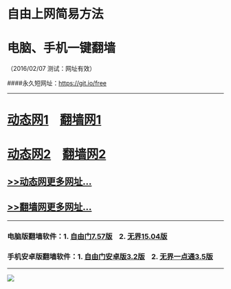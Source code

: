 # 自由上网简易方法
# 电脑、手机一键翻墙
（2016/02/07 测试：网址有效）

####永久短网址：https://git.io/free

***

# <a href="http://dt01.awiki.org/207" target="_blank">动态网1</a>&nbsp;&nbsp;&nbsp;&nbsp;<a href="http://fq02.k4ds.org" target="_blank">翻墙网1</a>

# <a href="http://dt-02.0bit.org/207" target="_blank">动态网2</a>&nbsp;&nbsp;&nbsp;&nbsp;<a href="http://fq01.pwnz.org" target="_blank">翻墙网2</a>

## <a href="http://fq09.0bit.org/urldt0.php/207" target="_blank">>>动态网更多网址...</a>

## <a href="http://fq10.rm6.org/urlfq0.php/207" target="_blank">>>翻墙网更多网址...</a>

***

### 电脑版翻墙软件：1. <a href="http://fq05.dler.org/fgget.php?fid=fg757p.zip" target="_blank">自由门7.57版</a>&nbsp;&nbsp;&nbsp;&nbsp;2. <a href="http://fq05.dler.org/fgget.php?fid=u1504.zip" target="_blank">无界15.04版</a>

### 手机安卓版翻墙软件：1. <a href="http://fq05.dler.org/fgget.php?fid=fgma32.apk" target="_blank">自由门安卓版3.2版</a>&nbsp;&nbsp;&nbsp;&nbsp;2. <a href="http://fq05.dler.org/fgget.php?fid=um3.5.apk" target="_blank">无界一点通3.5版</a>

***

<p><img src="http://fq06.7a.org/pic/yjfq-20160207.png"></p> 
